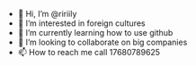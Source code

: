 - 👋 Hi, I’m @ririily
- 👀 I’m interested in foreign cultures
- 🌱 I’m currently learning how to use github
- 💞️ I’m looking to collaborate on big companies
- 📫 How to reach me call 17680789625

<!---
ririily/ririily is a ✨ special ✨ repository because its `README.md` (this file) appears on your GitHub profile.
You can click the Preview link to take a look at your changes.
--->
